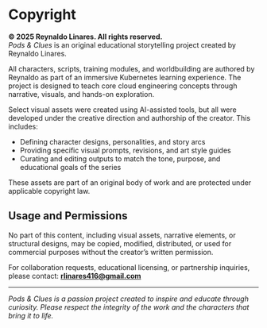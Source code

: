 # Copyright

**© 2025 Reynaldo Linares. All rights reserved.**  
*Pods & Clues* is an original educational storytelling project created by Reynaldo Linares.

All characters, scripts, training modules, and worldbuilding are authored by Reynaldo as part of an immersive Kubernetes learning experience. The project is designed to teach core cloud engineering concepts through narrative, visuals, and hands-on exploration.

Select visual assets were created using AI-assisted tools, but all were developed under the creative direction and authorship of the creator. This includes:

- Defining character designs, personalities, and story arcs  
- Providing specific visual prompts, revisions, and art style guides  
- Curating and editing outputs to match the tone, purpose, and educational goals of the series

These assets are part of an original body of work and are protected under applicable copyright law.

## Usage and Permissions

No part of this content, including visual assets, narrative elements, or structural designs, may be copied, modified, distributed, or used for commercial purposes without the creator’s written permission.

For collaboration requests, educational licensing, or partnership inquiries, please contact: **rlinares416@gmail.com**

---

*Pods & Clues is a passion project created to inspire and educate through curiosity. Please respect the integrity of the work and the characters that bring it to life.*